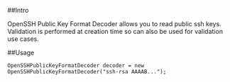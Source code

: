 ##Intro

OpenSSH Public Key Format Decoder allows you to read public ssh keys.  Validation is performed at creation time so can also be used for validation use cases.

##Usage

    OpenSSHPublicKeyFormatDecoder decoder = new OpenSSHPublicKeyFormatDecoder("ssh-rsa AAAAB...");
